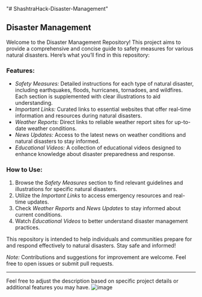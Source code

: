 "# ShashtraHack-Disaster-Management" 
## Disaster Management 

Welcome to the Disaster Management Repository! This project aims to provide a comprehensive and concise guide to safety measures for various natural disasters. Here’s what you’ll find in this repository:

### Features:
- *Safety Measures:* Detailed instructions for each type of natural disaster, including earthquakes, floods, hurricanes, tornadoes, and wildfires. Each section is supplemented with clear illustrations to aid understanding.
- *Important Links:* Curated links to essential websites that offer real-time information and resources during natural disasters.
- *Weather Reports:* Direct links to reliable weather report sites for up-to-date weather conditions.
- *News Updates:* Access to the latest news on weather conditions and natural disasters to stay informed.
- *Educational Videos:* A collection of educational videos designed to enhance knowledge about disaster preparedness and response.

### How to Use:
1. Browse the *Safety Measures* section to find relevant guidelines and illustrations for specific natural disasters.
2. Utilize the *Important Links* to access emergency resources and real-time updates.
3. Check *Weather Reports* and *News Updates* to stay informed about current conditions.
4. Watch *Educational Videos* to better understand disaster management practices.

This repository is intended to help individuals and communities prepare for and respond effectively to natural disasters. Stay safe and informed!

*Note:* Contributions and suggestions for improvement are welcome. Feel free to open issues or submit pull requests.

---

Feel free to adjust the description based on specific project details or additional features you may have.
![image](https://github.com/user-attachments/assets/abf83031-1d86-4f2f-8a82-1e313d694d5d)
